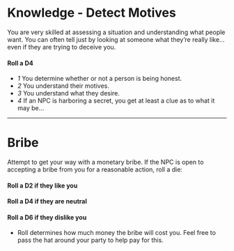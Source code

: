 # Knowledge - Detect Motives

You are very skilled at assessing a situation and understanding what people want.  You can often tell just by looking at someone what they’re really like… even if they are trying to deceive you.

#### Roll a D4

* _1_ You determine whether or not a person is being honest.
* _2_ You understand their motives.
* _3_   You understand what they desire.
* _4_ If an NPC is harboring a secret, you get at least a clue as to what it may be…


-----

# Bribe

Attempt to get your way with a monetary bribe.  If the NPC is open to accepting a bribe from you for a reasonable action, roll a die:

#### Roll a D2 if they like you
#### Roll a D4 if they are neutral
#### Roll a D6 if they dislike you

* Roll determines how much money the bribe will cost you.  Feel free to pass the hat around your party to help pay for this.
